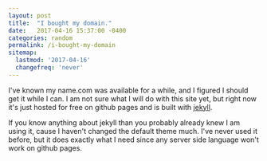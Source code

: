 ```yaml
---
layout: post
title:  "I bought my domain."
date:   2017-04-16 15:37:00 -0400
categories: random
permalink: /i-bought-my-domain
sitemap:
  lastmod: '2017-04-16'
  changefreq: 'never'
---
```

I've known my name.com was available for a while, and I figured I should get it while I can. I am not sure what I will do
with this site yet, but right now it's just hosted for free on github pages and is built with [jekyll][jekyll-gh].

If you know anything about jekyll than you probably already knew I am using it, cause I haven't changed the default theme much.  I've
never used it before, but it does exactly what I need since any server side language won't work on github pages.

[jekyll-gh]:   https://github.com/jekyll/jekyll
